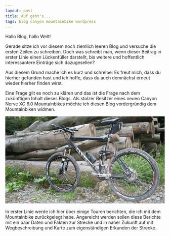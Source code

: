 ```yaml
---
layout: post
title: Auf geht's...
tags: blog canyon mountainbike wordpress
---
```


Hallo Blog, hallo Welt!

Gerade sitze ich vor diesem noch ziemlich leeren Blog und versuche die ersten Zeilen zu schreiben. Doch was schreibt man, wenn dieser Beitrag in erster Linie einen Lückenfüller darstellt, bis weitere und hoffentlich interessantere Einträge sich dazugesellen?

Aus diesem Grund mache ich es kurz und schreibe: Es freut mich, dass du hierher gefunden hast und ich hoffe, dass du auch demnächst erneut wieder hierher finden wirst.

Eine Frage gilt es noch zu klären und das ist die Frage nach dem zukünftigen Inhalt dieses Blogs. Als stolzer Besitzer eines neuen Canyon Nerve XC 6.0 Mountainbikes möchte ich diesen Blog vordergründig dem Mountainbiken widmen.

![Canyon Nerve XC 6.0](/images/2008-05-26/canyon-nerve.jpg)

In erster Linie werde ich hier über einige Touren berichten, die ich mit dem Mountainbike zurückgelegt habe. Angereicht werden sollen diese Berichte mit ein paar Daten und Fakten zur Strecke und in naher Zukunft auf mit Wegbeschreibung und Karte zum eigenständigen Erkunden der Strecke.
